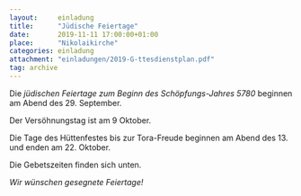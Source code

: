 ```yaml
---
layout:     einladung
title:      "Jüdische Feiertage"
date:       2019-11-11 17:00:00+01:00
place:      "Nikolaikirche"
categories: einladung
attachment: "einladungen/2019-G-ttesdienstplan.pdf"
tag: archive
---
```


Die *jüdischen Feiertage zum Beginn des Schöpfungs-Jahres 5780*
beginnen am Abend des 29. September.

Der Versöhnungstag ist am 9 Oktober.

Die Tage des Hüttenfestes bis zur Tora-Freude beginnen am Abend des 13. und enden am 22. Oktober.

Die Gebetszeiten finden sich unten.

*Wir wünschen gesegnete Feiertage!*
